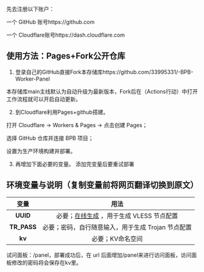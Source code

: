 先去注册以下账户：

一个 GitHub 账号https://github.com

一个 Cloudflare账号https://dash.cloudflare.com

## 使用方法：Pages+Fork公开仓库
1. 登录自己的GitHub直接Fork本存储库https://github.com/33995331/-BPB-Worker-Panel

本存储库main主线默认为自动升级为最新版本，Fork后在（Actions行动）中打开工作流程就可以开启自动更新。

2. 到Cloudflare利用Pages+github搭建。

打开 Cloudflare → Workers & Pages → 点击创建 Pages；


选择 GitHub 仓库并连接 BPB 项目；

设置为生产环境构建并部署。

3. 再增加下面必要的变量。
 添加完变量后要重试部署
## 环境变量与说明（复制变量前将网页翻译切换到原文）
| 变量  | 用法 |
| :-------------: | :-------------: |
| **UUID**  | 必要；[在线生成](https://1024tools.com/uuid) ，用于生成 VLESS 节点配置 |
| **TR_PASS**  | 必要；密码，自行随意输入，用于生成 Trojan 节点配置  |
| **kv**  | 必要；KV命名空间  |

试问面板：/panel，部署成功后，在 url 后面增加/panel来进行访问面板，访问面板修改的密码将会保存在kv里。
